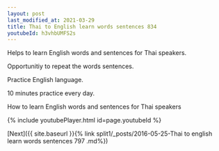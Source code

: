 ```yaml
---
layout: post
last_modified_at: 2021-03-29
title: Thai to English learn words sentences 834 
youtubeId: h3vhbUMFS2s
---
```

 
 
Helps to learn English words and sentences for Thai speakers.

Opportunitiy to repeat the words sentences. 

Practice English language. 
 
10 minutes practice every day. 
 
How to learn English words and sentences for Thai speakers 
 
{% include youtubePlayer.html id=page.youtubeId %}
 
 
[Next]({{ site.baseurl }}{% link  split1/_posts/2016-05-25-Thai to english learn words sentences 797 .md%})
 
